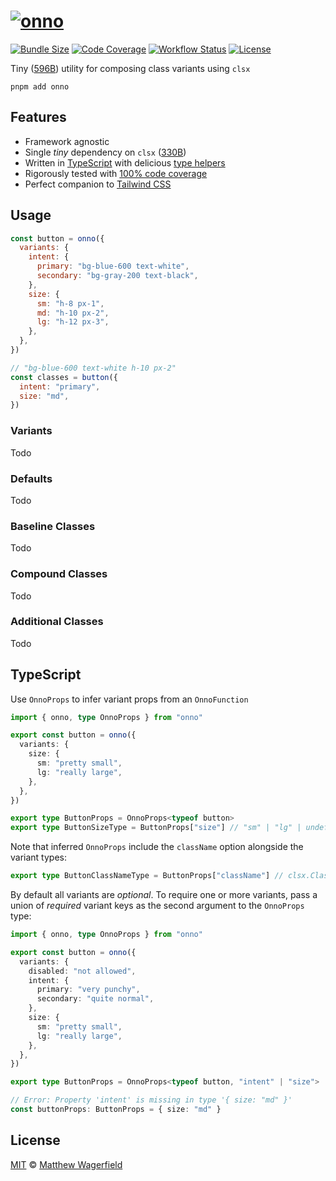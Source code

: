 # [![onno](https://raw.github.com/wagerfield/onno/main/assets/onno.svg)][onno]

[![Bundle Size](https://img.shields.io/bundlephobia/minzip/onno?style=flat-square&logo=npm&logoColor=FFF&label=size&color=4C8)][bundlephobia-onno]
[![Code Coverage](https://img.shields.io/codecov/c/gh/wagerfield/onno?style=flat-square&logo=codecov&logoColor=FFF&color=4C8)][codecov]
[![Workflow Status](https://img.shields.io/github/actions/workflow/status/wagerfield/onno/test.yml?style=flat-square&logo=github&logoColor=FFF&color=4C8)][workflow]
[![License](https://img.shields.io/github/license/wagerfield/onno?style=flat-square&color=4C8)][license]

Tiny ([596B][bundlephobia-onno]) utility for composing class variants using `clsx`

    pnpm add onno

## Features

- Framework agnostic
- Single _tiny_ dependency on `clsx` ([330B][bundlephobia-clsx])
- Written in [TypeScript][typescript] with delicious [type helpers](#typescript)
- Rigorously tested with [100% code coverage][codecov]
- Perfect companion to [Tailwind CSS][tailwindcss]

## Usage

```js
const button = onno({
  variants: {
    intent: {
      primary: "bg-blue-600 text-white",
      secondary: "bg-gray-200 text-black",
    },
    size: {
      sm: "h-8 px-1",
      md: "h-10 px-2",
      lg: "h-12 px-3",
    },
  },
})

// "bg-blue-600 text-white h-10 px-2"
const classes = button({
  intent: "primary",
  size: "md",
})
```

### Variants

Todo

### Defaults

Todo

### Baseline Classes

Todo

### Compound Classes

Todo

### Additional Classes

Todo

## TypeScript

Use `OnnoProps` to infer variant props from an `OnnoFunction`

```ts
import { onno, type OnnoProps } from "onno"

export const button = onno({
  variants: {
    size: {
      sm: "pretty small",
      lg: "really large",
    },
  },
})

export type ButtonProps = OnnoProps<typeof button>
export type ButtonSizeType = ButtonProps["size"] // "sm" | "lg" | undefined
```

Note that inferred `OnnoProps` include the `className` option alongside the variant types:

```ts
export type ButtonClassNameType = ButtonProps["className"] // clsx.ClassValue
```

By default all variants are _optional_. To require one or more variants, pass a union of _required_ variant keys as the second argument to the `OnnoProps` type:

```ts
import { onno, type OnnoProps } from "onno"

export const button = onno({
  variants: {
    disabled: "not allowed",
    intent: {
      primary: "very punchy",
      secondary: "quite normal",
    },
    size: {
      sm: "pretty small",
      lg: "really large",
    },
  },
})

export type ButtonProps = OnnoProps<typeof button, "intent" | "size">

// Error: Property 'intent' is missing in type '{ size: "md" }'
const buttonProps: ButtonProps = { size: "md" }
```

## License

[MIT][license] © [Matthew Wagerfield][wagerfield]

[onno]: https://onnojs.com
[wagerfield]: https://github.com/wagerfield
[codecov]: https://codecov.io/gh/wagerfield/onno
[license]: https://github.com/wagerfield/onno/blob/main/license
[workflow]: https://github.com/wagerfield/onno/actions/workflows/test.yml
[bundlephobia-clsx]: https://bundlephobia.com/package/clsx
[bundlephobia-onno]: https://bundlephobia.com/package/onno
[typescript]: https://www.typescriptlang.org
[tailwindcss]: https://tailwindcss.com
